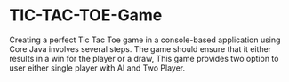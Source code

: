 # TIC-TAC-TOE-Game
Creating a perfect Tic Tac Toe game in a console-based application using Core Java involves several steps. The game should ensure that it either results in a win for the player or a draw, This game provides two option to user either single player with AI and Two Player.
